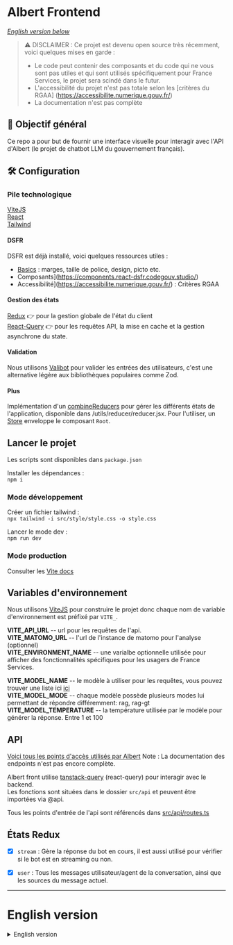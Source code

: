 # Albert Frontend
*[English version below](#english-version)*
> ⚠️ DISCLAIMER :
> Ce projet est devenu open source très récemment, voici quelques mises en garde :
> - Le code peut contenir des composants et du code qui ne vous sont pas utiles et qui sont utilisés spécifiquement pour France Services, le projet sera scindé dans le futur.
> - L'accessibilité du projet n'est pas totale selon les [critères du RGAA] (https://accessibilite.numerique.gouv.fr/)
> - La documentation n'est pas complète

## 🎯 Objectif général

Ce repo a pour but de fournir une interface visuelle pour interagir avec l'API d'Albert (le projet de chatbot LLM du gouvernement français).
## 🛠️ Configuration

### Pile technologique

[ViteJS](https://vitejs.dev/)  
[React](https://react.dev/)  
[Tailwind](https://tailwindcss.com/)
#### DSFR

DSFR est déjà installé, voici quelques ressources utiles :
- [Basics](https://www.systeme-de-design.gouv.fr/) : marges, taille de police, design, picto etc.
- Composants](https://components.react-dsfr.codegouv.studio/)
- Accessibilité](https://accessibilite.numerique.gouv.fr/) : Critères RGAA
#### Gestion des états

[Redux](https://redux.js.org/) 👉 pour la gestion globale de l'état du client  
[React-Query](https://tanstack.com/query/latest) 👉 pour les requêtes API, la mise en cache et la gestion asynchrone du state.  


#### Validation

Nous utilisons [Valibot](https://valibot.dev) pour valider les entrées des utilisateurs, c'est une alternative légère aux bibliothèques populaires comme Zod.

#### Plus
Implémentation d'un [combineReducers](https://redux.js.org/api/combinereducers) pour gérer les différents états de l'application, disponible dans /utils/reducer/reducer.jsx. Pour l'utiliser, un [Store](https://redux.js.org/api/store) enveloppe le composant ``Root``.  

## Lancer le projet

Les scripts sont disponibles dans `package.json`

Installer les dépendances :  
`npm i`

### Mode développement

Créer un fichier tailwind :  
`npx tailwind -i src/style/style.css -o style.css`

Lancer le mode dev :  
`npm run dev`

### Mode production
Consulter les [Vite docs](https://vitejs.dev/guide/static-deploy.html)

## Variables d'environnement

Nous utilisons [ViteJS](https://vitejs.dev/) pour construire le projet donc chaque nom de variable d'environnement est préfixé par `VITE_`.

**VITE_API_URL** -- url pour les requêtes de l'api.  
**VITE_MATOMO_URL** -- l'url de l'instance de matomo pour l'analyse (optionnel)  
**VITE_ENVIRONMENT_NAME** -- une varialbe optionnelle utilisée pour afficher des fonctionnalités spécifiques pour les usagers de France Services.  

**VITE_MODEL_NAME** -- le modèle à utiliser pour les requêtes, vous pouvez trouver une liste ici [ici](https://huggingface.co/AgentPublic)  
**VITE_MODEL_MODE** -- chaque modèle possède plusieurs modes lui permettant de répondre différemment: rag, rag-gt
**VITE_MODEL_TEMPERATURE** -- la température utilisée par le modèle pour générer la réponse. Entre 1 et 100

 ## API 

[Voici tous les points d'accès utilisés par Albert](https://albert.etalab.gouv.fr/api/v2/docs#/)
Note : La documentation des endpoints n'est pas encore complète.

Albert front utilise [tanstack-query](https://tanstack.com/query/latest/docs/framework/react/overview) (react-query) pour interagir avec le backend.  
Les fonctions sont situées dans le dossier `src/api` et peuvent être importées via @api.

Tous les points d'entrée de l'api sont référencés dans [src/api/routes.ts](src/api/routes.ts)


## États Redux
- [x] ``stream`` : Gère la réponse du bot en cours, il est aussi utilisé pour vérifier si le bot est en streaming ou non.
- [x] ``user`` : Tous les messages utilisateur/agent de la conversation, ainsi que les sources du message actuel. 



---

# English version

<details>
  <summary>English version</summary>

> ⚠️ DISCLAIMER:
> This project went open source very recently, here are some caveats:
> - The code might contain components and code that are of no use to you and that are used specifically for France Services, the project will be splitted in the future.
> - The Accessibility of the project is not total according to the [RGAA criterias](https://accessibilite.numerique.gouv.fr/)
> - The documentation is not complete

## 🎯 General objective

This repo aims to provide a visual interface to interact with Albert's (the French governement's LLM chatbot project) API
## 🛠️ Configuration

### Tech stack

[ViteJS](https://vitejs.dev/)  
[React](https://react.dev/)  
[Tailwind](https://tailwindcss.com/)
#### DSFR

DSFR is already installed, here are some useful resources:
- [Basics](https://www.systeme-de-design.gouv.fr/): margins, font size, design, picto etc.
- [Components](https://components.react-dsfr.codegouv.studio/)
- [Accessibility](https://accessibilite.numerique.gouv.fr/): RGAA criterias
#### State management

[Redux](https://redux.js.org/) 👉 for global client state management  
[React-Query](https://tanstack.com/query/latest) 👉 for querying, caching and async state management  


#### Validation

We use [Valibot](https://valibot.dev) to validate users input, this is a lightweight alternative to popular libraries like Zod.


#### More
Implementation of a [combineReducers](https://redux.js.org/api/combinereducers) to manage the application's various states, available in /utils/reducer/reducer.jsx. To use it, a [Store](https://redux.js.org/api/store) wraps the ``Root`` component.  

## Launch project

Scripts are available in `package.json`

Install dependencies:  
`npm i`

### Dev mode

Create tailwind file:  
`npx tailwind -i src/style/style.css -o style.css`

Launch dev mode:  
`npm run dev`

### Production mode
Check out the [Vite docs](https://vitejs.dev/guide/static-deploy.html)

## Environment variables

We are using [ViteJS](https://vitejs.dev/) to build the project so every env variable name is prefixed with `VITE_`.

**VITE_API_URL** -- url for api queries.  
**VITE_MATOMO_URL** -- the url to the matomo instance for analytics (optionnal)  
**VITE_ENVIRONMENT_NAME** -- and extra variable currently used to display different features in the UI for FranceServices.  

**VITE_MODEL_NAME** -- the model to use for queries, you can find a list in [here](https://huggingface.co/AgentPublic)  
**VITE_MODEL_MODE** -- model mode for instance 'rag'  
**VITE_MODEL_TEMPERATURE** -- the temperature used by the model to generate the response. between 1 and 100  

## API 

[Here are all the endpoints used by Albert.](https://albert.etalab.gouv.fr/api/v2/docs#/)
Note: The endpoints documentation is not complete yet

Albert front uses [tanstack-query](https://tanstack.com/query/latest/docs/framework/react/overview) (react-query) to interact with the backend.  
Functions are located in the `src/api` folder and can be importe via @api.

All the api's endpoints are referenced in [src/api/routes.ts](src/api/routes.ts)


## Redux states
- [x] ``stream``: Handles the current bot's response, it is also used to check if the bot is streaming or not.
- [x] ``user``: current chat and stream ids, message history
</details>
